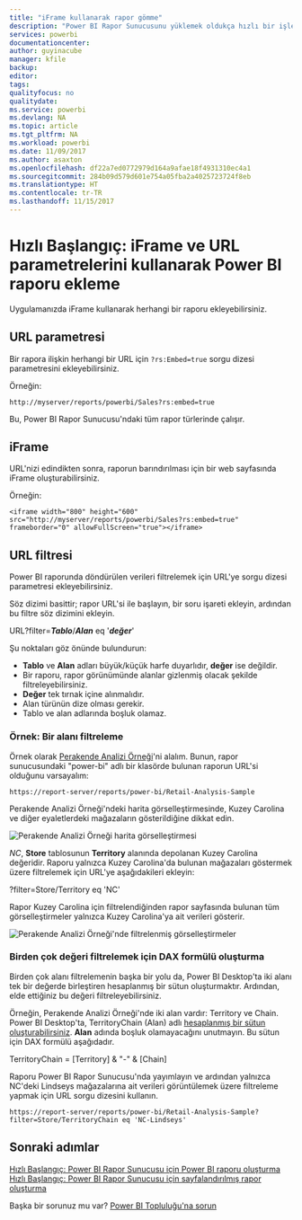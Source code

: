 ```yaml
---
title: "iFrame kullanarak rapor gömme"
description: "Power BI Rapor Sunucusunu yüklemek oldukça hızlı bir işlemdir. İndirmede işleminden yükleme ve yapılandırma aşamasına kadar geçen birkaç dakika içinde çalışmaya başlayabilirsiniz."
services: powerbi
documentationcenter: 
author: guyinacube
manager: kfile
backup: 
editor: 
tags: 
qualityfocus: no
qualitydate: 
ms.service: powerbi
ms.devlang: NA
ms.topic: article
ms.tgt_pltfrm: NA
ms.workload: powerbi
ms.date: 11/09/2017
ms.author: asaxton
ms.openlocfilehash: df22a7ed0772979d164a9afae18f4931310ec4a1
ms.sourcegitcommit: 284b09d579d601e754a05fba2a4025723724f8eb
ms.translationtype: HT
ms.contentlocale: tr-TR
ms.lasthandoff: 11/15/2017
---
```

# <a name="quickstart-embed-a-power-bi-report-using-an-iframe-and-url-parameters"></a>Hızlı Başlangıç: iFrame ve URL parametrelerini kullanarak Power BI raporu ekleme

Uygulamanızda iFrame kullanarak herhangi bir raporu ekleyebilirsiniz. 

## <a name="url-parameter"></a>URL parametresi

Bir rapora ilişkin herhangi bir URL için `?rs:Embed=true` sorgu dizesi parametresini ekleyebilirsiniz.

Örneğin:

```
http://myserver/reports/powerbi/Sales?rs:embed=true
```

Bu, Power BI Rapor Sunucusu'ndaki tüm rapor türlerinde çalışır.

## <a name="iframe"></a>iFrame

URL'nizi edindikten sonra, raporun barındırılması için bir web sayfasında iFrame oluşturabilirsiniz.

Örneğin:

```
<iframe width="800" height="600" src="http://myserver/reports/powerbi/Sales?rs:embed=true" frameborder="0" allowFullScreen="true"></iframe>
```

## <a name="url-filter"></a>URL filtresi

Power BI raporunda döndürülen verileri filtrelemek için URL'ye sorgu dizesi parametresi ekleyebilirsiniz.

Söz dizimi basittir; rapor URL'si ile başlayın, bir soru işareti ekleyin, ardından bu filtre söz dizimini ekleyin.

URL?filter=***Tablo***/***Alan*** eq '***değer***'

Şu noktaları göz önünde bulundurun:

- **Tablo** ve **Alan** adları büyük/küçük harfe duyarlıdır, **değer** ise değildir.
- Bir raporu, rapor görünümünde alanlar gizlenmiş olacak şekilde filtreleyebilirsiniz.
- **Değer** tek tırnak içine alınmalıdır.
- Alan türünün dize olması gerekir.
- Tablo ve alan adlarında boşluk olamaz.

###  <a name="example-filter-on-a-field"></a>Örnek: Bir alanı filtreleme

Örnek olarak [Perakende Analizi Örneği](../sample-datasets.md)'ni alalım. Bunun, rapor sunucusundaki "power-bi" adlı bir klasörde bulunan raporun URL'si olduğunu varsayalım:

```
https://report-server/reports/power-bi/Retail-Analysis-Sample
```

Perakende Analizi Örneği'ndeki harita görselleştirmesinde, Kuzey Carolina ve diğer eyaletlerdeki mağazaların gösterildiğine dikkat edin.

![Perakende Analizi Örneği harita görselleştirmesi](media/quickstart-embed/report-server-retail-analysis-sample-map.png)

*NC*, **Store** tablosunun **Territory** alanında depolanan Kuzey Carolina değeridir. Raporu yalnızca Kuzey Carolina'da bulunan mağazaları göstermek üzere filtrelemek için URL'ye aşağıdakileri ekleyin:

?filter=Store/Territory eq 'NC'

Rapor Kuzey Carolina için filtrelendiğinden rapor sayfasında bulunan tüm görselleştirmeler yalnızca Kuzey Carolina'ya ait verileri gösterir.

![Perakende Analizi Örneği'nde filtrelenmiş görselleştirmeler](media/quickstart-embed/report-server-retail-analysis-sample-filtered-map.png)

### <a name="create-a-dax-formula-to-filter-on-multiple-values"></a>Birden çok değeri filtrelemek için DAX formülü oluşturma

Birden çok alanı filtrelemenin başka bir yolu da, Power BI Desktop'ta iki alanı tek bir değerde birleştiren hesaplanmış bir sütun oluşturmaktır. Ardından, elde ettiğiniz bu değeri filtreleyebilirsiniz.

Örneğin, Perakende Analizi Örneği'nde iki alan vardır: Territory ve Chain. Power BI Desktop'ta, TerritoryChain (Alan) adlı [hesaplanmış bir sütun oluşturabilirsiniz](../desktop-tutorial-create-calculated-columns.md). **Alan** adında boşluk olamayacağını unutmayın. Bu sütun için DAX formülü aşağıdadır.

TerritoryChain = [Territory] & "-" & [Chain]

Raporu Power BI Rapor Sunucusu'nda yayımlayın ve ardından yalnızca NC'deki Lindseys mağazalarına ait verileri görüntülemek üzere filtreleme yapmak için URL sorgu dizesini kullanın.

```
https://report-server/reports/power-bi/Retail-Analysis-Sample?filter=Store/TerritoryChain eq 'NC-Lindseys'

```

## <a name="next-steps"></a>Sonraki adımlar

[Hızlı Başlangıç: Power BI Rapor Sunucusu için Power BI raporu oluşturma](quickstart-create-powerbi-report.md)  
[Hızlı Başlangıç: Power BI Rapor Sunucusu için sayfalandırılmış rapor oluşturma](quickstart-create-paginated-report.md)  

Başka bir sorunuz mu var? [Power BI Topluluğu'na sorun](https://community.powerbi.com/)